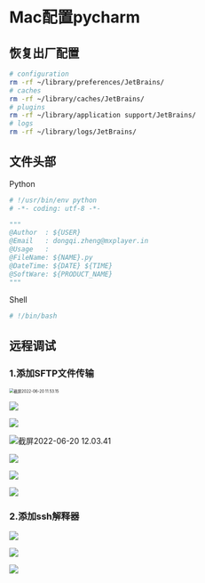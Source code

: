 # Mac配置pycharm



## 恢复出厂配置

```bash
# configuration
rm -rf ~/library/preferences/JetBrains/
# caches
rm -rf ~/library/caches/JetBrains/
# plugins
rm -rf ~/library/application support/JetBrains/
# logs
rm -rf ~/library/logs/JetBrains/
```

## 文件头部

Python

```python
# !/usr/bin/env python
# -*- coding: utf-8 -*-

"""
@Author  : ${USER}
@Email   : dongqi.zheng@mxplayer.in
@Usage   :
@FileName: ${NAME}.py
@DateTime: ${DATE} ${TIME}
@SoftWare: ${PRODUCT_NAME}
"""
```

Shell

```bash
# !/bin/bash
```



## 远程调试

### 1.添加SFTP文件传输

<img src="./pic/16-01.png" alt="截屏2022-06-20 11.53.15" style="zoom:50%;" />

![](./pic/16-02.png)

![](./pic/16-03.png)

![截屏2022-06-20 12.03.41](./pic/16-04.png)

![](./pic/16-05.png)

![](./pic/16-06.png)

![](./pic/16-07.png)

### 2.添加ssh解释器

![](./pic/16-08.png)

![](./pic/16-09.png)

![](./pic/16-10.png)
